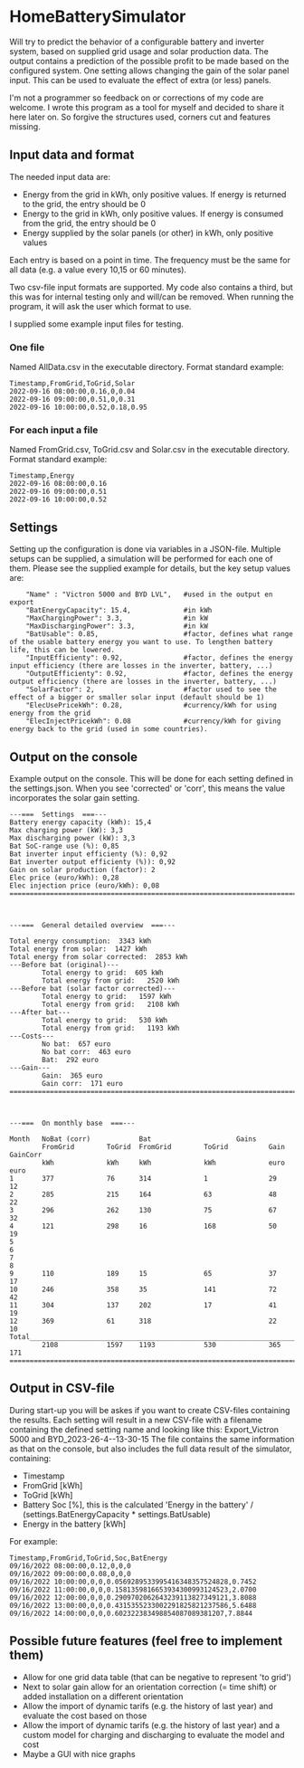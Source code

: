 # HomeBatterySimulator
Will try to predict the behavior of a configurable battery and inverter system, based on supplied grid usage and solar production data.
The output contains a prediction of the possible profit to be made based on the configured system.
One setting allows changing the gain of the solar panel input. This can be used to evaluate the effect of extra (or less) panels.

I'm not a programmer so feedback on or corrections of my code are welcome.
I wrote this program as a tool for myself and decided to share it here later on. So forgive the structures used, corners cut and features missing.

## Input data and format
The needed input data are:
- Energy from the grid in kWh, only positive values. If energy is returned to the grid, the entry should be 0
- Energy to the grid in kWh, only positive values. If energy is consumed from the grid, the entry should be 0
- Energy supplied by the solar panels (or other) in kWh, only positive values

Each entry is based on a point in time. The frequency must be the same for all data (e.g. a value every 10,15 or 60 minutes).

Two csv-file input formats are supported. My code also contains a third, but this was for internal testing only and will/can be removed.
When running the program, it will ask the user which format to use.

I supplied some example input files for testing.
### One file
Named AllData.csv in the executable directory.
Format standard example:
```
Timestamp,FromGrid,ToGrid,Solar
2022-09-16 08:00:00,0.16,0,0.04
2022-09-16 09:00:00,0.51,0,0.31
2022-09-16 10:00:00,0.52,0.18,0.95
```
### For each input a file
Named FromGrid.csv, ToGrid.csv and Solar.csv in the executable directory.
Format standard example:
```
Timestamp,Energy
2022-09-16 08:00:00,0.16
2022-09-16 09:00:00,0.51
2022-09-16 10:00:00,0.52
```
## Settings
Setting up the configuration is done via variables in a JSON-file. Multiple setups can be supplied, a simulation will be performed for each one of them.
Please see the supplied example for details, but the key setup values are:
```
    "Name" : "Victron 5000 and BYD LVL",   #used in the output en export
    "BatEnergyCapacity": 15.4,             #in kWh
    "MaxChargingPower": 3.3,               #in kW
    "MaxDischargingPower": 3.3,            #in kW
    "BatUsable": 0.85,                     #factor, defines what range of the usable battery energy you want to use. To lengthen battery life, this can be lowered.
    "InputEfficienty": 0.92,               #factor, defines the energy input efficiency (there are losses in the inverter, battery, ...)
    "OutputEfficienty": 0.92,              #factor, defines the energy output efficiency (there are losses in the inverter, battery, ...)
    "SolarFactor": 2,                      #factor used to see the effect of a bigger or smaller solar input (default should be 1)
    "ElecUsePricekWh": 0.28,               #currency/kWh for using energy from the grid
    "ElecInjectPricekWh": 0.08             #currency/kWh for giving energy back to the grid (used in some countries).
```

## Output on the console
Example output on the console. This will be done for each setting defined in the settings.json.
When you see 'corrected' or 'corr', this means the value incorporates the solar gain setting.
```
---===  Settings  ===---
Battery energy capacity (kWh): 15,4
Max charging power (kW): 3,3
Max discharging power (kW): 3,3
Bat SoC-range use (%): 0,85
Bat inverter input efficienty (%): 0,92
Bat inverter output efficienty (%)): 0,92
Gain on solar production (factor): 2
Elec price (euro/kWh): 0,28
Elec injection price (euro/kWh): 0,08
====================================================================================



---===  General detailed overview  ===---

Total energy consumption:  3343 kWh
Total energy from solar:  1427 kWh
Total energy from solar corrected:  2853 kWh
---Before bat (original)---
        Total energy to grid:  605 kWh
        Total energy from grid:   2520 kWh
---Before bat (solar factor corrected)---
        Total energy to grid:   1597 kWh
        Total energy from grid:   2108 kWh
---After bat---
        Total energy to grid:   530 kWh
        Total energy from grid:   1193 kWh
---Costs---
        No bat:  657 euro
        No bat corr:  463 euro
        Bat:  292 euro
---Gain---
        Gain:  365 euro
        Gain corr:  171 euro
====================================================================================



---===  On monthly base  ===---

Month   NoBat (corr)            Bat                     Gains
        FromGrid        ToGrid  FromGrid        ToGrid          Gain    GainCorr
        kWh             kWh     kWh             kWh             euro    euro
1       377             76      314             1               29       12
2       285             215     164             63              48       22
3       296             262     130             75              67       32
4       121             298     16              168             50       19
5
6
7
8
9       110             189     15              65              37       17
10      246             358     35              141             72       42
11      304             137     202             17              41       19
12      369             61      318                             22       10
Total_______________________________________________________________________________
        2108            1597    1193            530             365      171
====================================================================================
```

## Output in CSV-file
During start-up you will be askes if you want to create CSV-files containing the results.
Each setting will result in a new CSV-file with a filename containing the defined setting name and looking like this: Export_Victron 5000 and BYD_2023-26-4--13-30-15
The file contains the same information as that on the console, but also includes the full data result of the simulator, containing:
- Timestamp
- FromGrid [kWh]
- ToGrid [kWh]
- Battery Soc [%], this is the calculated 'Energy in the battery' / (settings.BatEnergyCapacity * settings.BatUsable)
- Energy in the battery [kWh]

For example:
```
Timestamp,FromGrid,ToGrid,Soc,BatEnergy
09/16/2022 08:00:00,0.12,0,0,0
09/16/2022 09:00:00,0.08,0,0,0
09/16/2022 10:00:00,0,0,0.0569289533995416348357524828,0.7452
09/16/2022 11:00:00,0,0,0.1581359816653934300993124523,2.0700
09/16/2022 12:00:00,0,0,0.2909702062643239113827349121,3.8088
09/16/2022 13:00:00,0,0,0.4315355233002291825821237586,5.6488
09/16/2022 14:00:00,0,0,0.602322383498854087089381207,7.8844
```

## Possible future features (feel free to implement them)
- Allow for one grid data table (that can be negative to represent 'to grid')
- Next to solar gain allow for an orientation correction (= time shift) or added installation on a different orientation
- Allow the import of dynamic tarifs (e.g. the history of last year) and evaluate the cost based on those
- Allow the import of dynamic tarifs (e.g. the history of last year) and a custom model for charging and discharging to evaluate the model and cost
- Maybe a GUI with nice graphs
